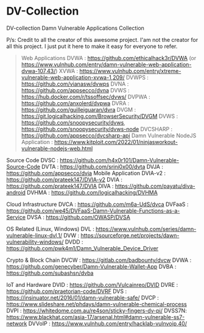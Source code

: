 # DV-Collection
DV-collection
Damn Vulnerable Applications Collection

P/s: Credit to all the creator of this awesome project. I'am not the creator for all this project. I just put it here to make it easy for everyone to refer.

> Web Applications
DVWA : https://github.com/ethicalhack3r/DVWA (or https://www.vulnhub.com/entry/damn-vulnerable-web-application-dvwa-107,43/)
XVWA : https://www.vulnhub.com/entry/xtreme-vulnerable-web-application-xvwa-1,209/
DVWPS : https://github.com/vianasw/dvwps
DVNA : https://github.com/appsecco/dvna
DVWS : https://hub.docker.com/r/tssoffsec/dvws/
DVPWA : https://github.com/anxolerd/dvpwa
DVRA : https://github.com/guilleiguaran/dvra
DVGM : https://git.logicalhacking.com/BrowserSecurity/DVGM
DVWS : https://github.com/snoopysecurity/dvws, https://github.com/snoopysecurity/dvws-node
DVCSHARP : https://github.com/appsecco/dvcsharp-api
Damn Vulnerable NodeJS Application : https://www.kitploit.com/2022/01/ninjasworkout-vulnerable-nodejs-web.html


Source Code
DVSC : https://github.com/h4x0r101/Damn-Vulnerable-Source-Code
DVTA : https://github.com/srini0x00/dvta
DVJA : https://github.com/appsecco/dvja
Mobile Application
DVIA-v2 : https://github.com/prateek147/DVIA-v2
DVIA : https://github.com/prateek147/DVIA
DIVA : https://github.com/payatu/diva-android
DVHMA : https://github.com/logicalhacking/DVHMA



Cloud Infrastructure
DVCA : https://github.com/m6a-UdS/dvca
DVFaaS : https://github.com/we45/DVFaaS-Damn-Vulnerable-Functions-as-a-Service
DVSA : https://github.com/OWASP/DVSA



OS Related (Linux, Windows)
DVL : https://www.vulnhub.com/series/damn-vulnerable-linux-dvl,1/
DVW : https://sourceforge.net/projects/dawn-vulnerability-windows/
DVDD : https://github.com/pwk4m1/Damn_Vulnerable_Device_Driver



Crypto & Block Chain
DVCW : https://gitlab.com/badbounty/dvcw
DVWA : https://github.com/genecyber/Damn-Vulnerable-Wallet-App
DVBA : https://github.com/subashsn/dvba




IoT and Hardware
DVID : https://github.com/Vulcainreo/DVID
DVRE : https://github.com/praetorian-code/DVRF
DVS : https://insinuator.net/2016/01/damn-vulnerable-safe/
DVCP : https://www.slideshare.net/phdays/damn-vulnerable-chemical-process
DVPI : https://whitedome.com.au/re4son/sticky-fingers-dv-pi/
DVSS7N: https://www.blackhat.com/asia-17/arsenal.html#damn-vulnerable-ss7-network
DVVoIP : https://www.vulnhub.com/entry/hacklab-vulnvoip,40/
